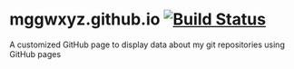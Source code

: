 # mggwxyz.github.io [![Build Status](https://travis-ci.org/mggwxyz/mggwxyz.github.io.svg?branch=develop)](https://travis-ci.org/mggwxyz/mggwxyz.github.io)

A customized GitHub page to display data about my git repositories using GitHub pages


